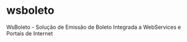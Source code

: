 wsboleto
========

WsBoleto - Solução de Emissão de Boleto Integrada a WebServices e Portais de Internet

